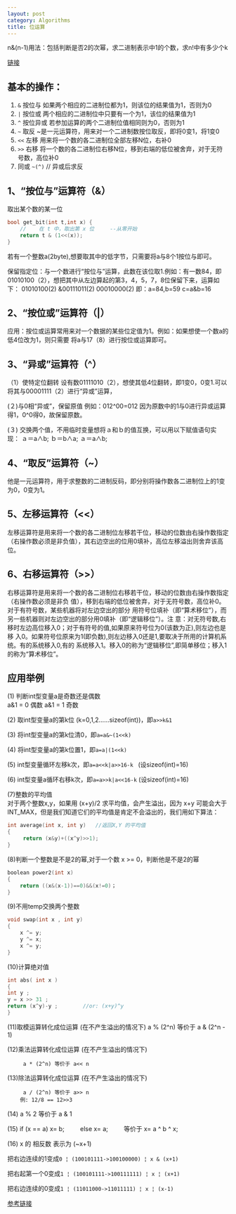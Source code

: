 ```yaml
---
layout: post
category: Algorithms
title: 位运算
---
```


n&(n-1)用法：包括判断是否2的次幂，求二进制表示中1的个数，求n!中有多少个k

[链接](http://mafulong.top/%E7%AE%97%E6%B3%95%E7%9F%A5%E8%AF%86/2018/04/21/n&(n-1)%E7%9A%84%E7%94%A8%E6%B3%95.html)

## 基本的操作：

1. ```&``` 按位与 如果两个相应的二进制位都为1，则该位的结果值为1，否则为0
2. ```|``` 按位或 两个相应的二进制位中只要有一个为1，该位的结果值为1
3. ```^``` 按位异或 若参加运算的两个二进制位值相同则为0，否则为1
4. ```~``` 取反 ~是一元运算符，用来对一个二进制数按位取反，即将0变1，将1变0
5. ```<<``` 左移 用来将一个数的各二进制位全部左移N位，右补0
6. ```>>``` 右移 将一个数的各二进制位右移N位，移到右端的低位被舍弃，对于无符号数，高位补0
7. 同或   ```~(^)``` // 异或后求反

## 1、“按位与”运算符（&）

取出某个数的某一位

```c++
bool get_bit(int t,int x) {
    //    在 t 中，取出第 x 位     --从零开始
    return t & (1<<(x));
}
```

若有一个整数a(2byte),想要取其中的低字节，只需要将a与8个1按位与即可。


保留指定位：与一个数进行“按位与”运算，此数在该位取1.例如：有一数84，即01010100（2），想把其中从左边算起的第3，4，5，7，8位保留下来，运算如下：
 01010100(2)
&00111011(2)
 00010000(2)
即：a=84,b=59
c=a&b=16

## 2、“按位或”运算符（|）
应用：按位或运算常用来对一个数据的某些位定值为1。例如：如果想使一个数a的低4位改为1，则只需要
将a与17（8）进行按位或运算即可。

## 3、“异或”运算符（^）
（1）使特定位翻转
设有数01111010（2），想使其低4位翻转，即1变0，0变1.可以将其与00001111（2）进行“异或”运算，

(２)与0相“异或”，保留原值
例如：012^00=012  因为原数中的1与0进行异或运算得1，0^0得0，故保留原数。

(３) 交换两个值，不用临时变量想将ａ和ｂ的值互换，可以用以下赋值语句实现：
    ａ＝a∧b;
    ｂ＝b∧a;
    ａ＝a∧b;

## 4、“取反”运算符（~）
他是一元运算符，用于求整数的二进制反码，即分别将操作数各二进制位上的1变为0，0变为1。

## 5、左移运算符（<<）
左移运算符是用来将一个数的各二进制位左移若干位，移动的位数由右操作数指定（右操作数必须是非负值），其右边空出的位用0填补，高位左移溢出则舍弃该高位。

## 6、右移运算符（>>）
右移运算符是用来将一个数的各二进制位右移若干位，移动的位数由右操作数指定（右操作数必须是非负
值），移到右端的低位被舍弃，对于无符号数，高位补0。对于有符号数，某些机器将对左边空出的部分
用符号位填补（即“算术移位”），而另一些机器则对左边空出的部分用0填补（即“逻辑移位”）。注
意：对无符号数,右移时左边高位移入0；对于有符号的值,如果原来符号位为0(该数为正),则左边也是移
入0。如果符号位原来为1(即负数),则左边移入0还是1,要取决于所用的计算机系统。有的系统移入0,有的
系统移入1。移入0的称为“逻辑移位”,即简单移位；移入1的称为“算术移位”。 

## 应用举例
(1) 判断int型变量a是奇数还是偶数           
       a&1   = 0 偶数
       a&1 =   1 奇数

(2) 取int型变量a的第k位 (k=0,1,2……sizeof(int))，即```a>>k&1```

(3) 将int型变量a的第k位清0，即```a=a&~(1<<k)```

(4) 将int型变量a的第k位置1，即```a=a|(1<<k)```

(5) int型变量循环左移k次，即```a=a<<k|a>>16-k ```  (设sizeof(int)=16)

(6) int型变量a循环右移k次，即```a=a>>k|a<<16-k```   (设sizeof(int)=16)

(7)整数的平均值   
对于两个整数x,y，如果用 (x+y)/2 求平均值，会产生溢出，因为 x+y 可能会大于INT_MAX，但是我们知道它们的平均值是肯定不会溢出的，我们用如下算法：
```c++
int average(int x, int y)   //返回X,Y 的平均值
{   
     return (x&y)+((x^y)>>1);
}
```

(8)判断一个整数是不是2的幂,对于一个数 x >= 0，判断他是不是2的幂
```c++
boolean power2(int x)
{
    return ((x&(x-1))==0)&&(x!=0)；
}
```

(9)不用temp交换两个整数
```c++
void swap(int x , int y)
{
    x ^= y;
    y ^= x;
    x ^= y;
}
```

(10)计算绝对值
```c++
int abs( int x )
{
int y ;
y = x >> 31 ;
return (x^y)-y ;        //or: (x+y)^y
}
```

(11)取模运算转化成位运算 (在不产生溢出的情况下)
         a % (2^n) 等价于 a & (2^n - 1)

(12)乘法运算转化成位运算 (在不产生溢出的情况下)

         a * (2^n) 等价于 a<< n

(13)除法运算转化成位运算 (在不产生溢出的情况下)

         a / (2^n) 等价于 a>> n
        例: 12/8 == 12>>3

(14) a % 2 等价于 a & 1       

(15) if (x == a) x= b;
　　          else x= a;
　　      等价于 x= a ^ b ^ x;

(16) x 的 相反数 表示为 (~x+1)

把右边连续的1变成```0 ¦ (100101111->100100000) ¦ x & (x+1)```

把右起第一个0变成```1 ¦ (100101111->100111111) ¦ x ¦ (x+1)```

把右边连续的0变成```1 ¦ (11011000->11011111) ¦ x ¦ (x-1)```

[参考链接](https://blog.csdn.net/liangxingda/article/details/52209084)